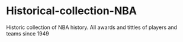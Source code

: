 # Historical-collection-NBA
Historic collection of NBA history. All awards and tittles of players and teams since 1949
